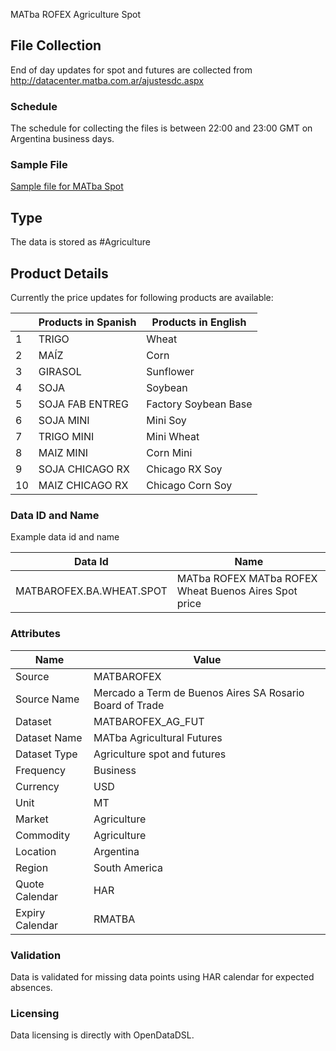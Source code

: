 MATba ROFEX Agriculture Spot

## File Collection

End of day updates for spot and futures are collected from http://datacenter.matba.com.ar/ajustesdc.aspx  

### Schedule

The schedule for collecting the files is between 22:00 and 23:00 GMT on Argentina business days.

### Sample File

[Sample file for MATba Spot](pathname://../../static/file-samples/ajustes_20_07_2021.xm)

## Type

The data is stored as #Agriculture

## Product Details

Currently the price updates for following products are available:

||**Products in Spanish**|**Products in English**|
|-|-|-|
|1|TRIGO|Wheat|
|2|MAÍZ|Corn|
|3|GIRASOL|Sunflower|
|4|SOJA|Soybean|
|5|SOJA FAB ENTREG|Factory Soybean Base|
|6|SOJA MINI|Mini Soy|
|7|TRIGO MINI|Mini Wheat|
|8|MAIZ MINI|Corn Mini|
|9|SOJA CHICAGO RX|Chicago RX Soy|
|10|MAIZ CHICAGO RX|Chicago Corn Soy|

### Data ID and Name

Example data id and name

|**Data Id**|**Name**|
|-|-|
|MATBAROFEX.BA.WHEAT.SPOT|MATba ROFEX MATba ROFEX Wheat Buenos Aires Spot price|

### Attributes

|Name|Value|
|-|-|
|Source|MATBAROFEX|
|Source Name|Mercado a Term de Buenos Aires SA Rosario Board of Trade|
|Dataset|MATBAROFEX_AG_FUT|
|Dataset Name|MATba Agricultural Futures|
|Dataset Type|Agriculture spot and futures|
|Frequency|Business|
|Currency|USD|
|Unit|MT|
|Market|Agriculture|
|Commodity|Agriculture|
|Location|Argentina|
|Region|South America|
|Quote Calendar|HAR|
|Expiry Calendar|RMATBA|

### Validation

Data is validated for missing data points using HAR calendar for expected absences.

### Licensing

Data licensing is directly with OpenDataDSL.